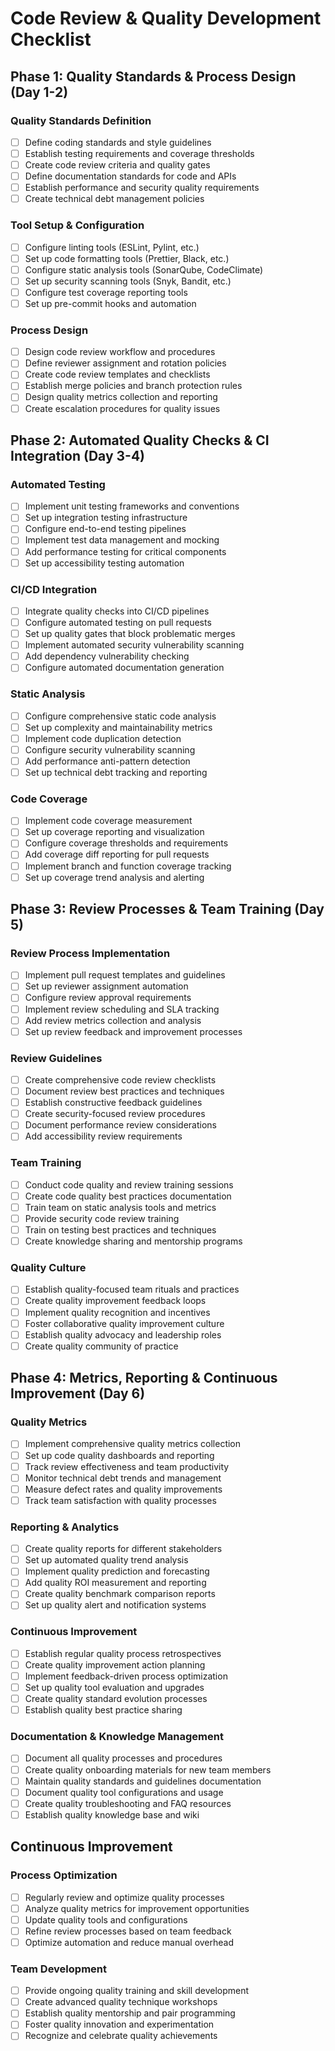 # Code Review & Quality Development Checklist

## Phase 1: Quality Standards & Process Design (Day 1-2)

### Quality Standards Definition
- [ ] Define coding standards and style guidelines
- [ ] Establish testing requirements and coverage thresholds
- [ ] Create code review criteria and quality gates
- [ ] Define documentation standards for code and APIs
- [ ] Establish performance and security quality requirements
- [ ] Create technical debt management policies

### Tool Setup & Configuration
- [ ] Configure linting tools (ESLint, Pylint, etc.)
- [ ] Set up code formatting tools (Prettier, Black, etc.)
- [ ] Configure static analysis tools (SonarQube, CodeClimate)
- [ ] Set up security scanning tools (Snyk, Bandit, etc.)
- [ ] Configure test coverage reporting tools
- [ ] Set up pre-commit hooks and automation

### Process Design
- [ ] Design code review workflow and procedures
- [ ] Define reviewer assignment and rotation policies
- [ ] Create code review templates and checklists
- [ ] Establish merge policies and branch protection rules
- [ ] Design quality metrics collection and reporting
- [ ] Create escalation procedures for quality issues

## Phase 2: Automated Quality Checks & CI Integration (Day 3-4)

### Automated Testing
- [ ] Implement unit testing frameworks and conventions
- [ ] Set up integration testing infrastructure
- [ ] Configure end-to-end testing pipelines
- [ ] Implement test data management and mocking
- [ ] Add performance testing for critical components
- [ ] Set up accessibility testing automation

### CI/CD Integration
- [ ] Integrate quality checks into CI/CD pipelines
- [ ] Configure automated testing on pull requests
- [ ] Set up quality gates that block problematic merges
- [ ] Implement automated security vulnerability scanning
- [ ] Add dependency vulnerability checking
- [ ] Configure automated documentation generation

### Static Analysis
- [ ] Configure comprehensive static code analysis
- [ ] Set up complexity and maintainability metrics
- [ ] Implement code duplication detection
- [ ] Configure security vulnerability scanning
- [ ] Add performance anti-pattern detection
- [ ] Set up technical debt tracking and reporting

### Code Coverage
- [ ] Implement code coverage measurement
- [ ] Set up coverage reporting and visualization
- [ ] Configure coverage thresholds and requirements
- [ ] Add coverage diff reporting for pull requests
- [ ] Implement branch and function coverage tracking
- [ ] Set up coverage trend analysis and alerting

## Phase 3: Review Processes & Team Training (Day 5)

### Review Process Implementation
- [ ] Implement pull request templates and guidelines
- [ ] Set up reviewer assignment automation
- [ ] Configure review approval requirements
- [ ] Implement review scheduling and SLA tracking
- [ ] Add review metrics collection and analysis
- [ ] Set up review feedback and improvement processes

### Review Guidelines
- [ ] Create comprehensive code review checklists
- [ ] Document review best practices and techniques
- [ ] Establish constructive feedback guidelines
- [ ] Create security-focused review procedures
- [ ] Document performance review considerations
- [ ] Add accessibility review requirements

### Team Training
- [ ] Conduct code quality and review training sessions
- [ ] Create code quality best practices documentation
- [ ] Train team on static analysis tools and metrics
- [ ] Provide security code review training
- [ ] Train on testing best practices and techniques
- [ ] Create knowledge sharing and mentorship programs

### Quality Culture
- [ ] Establish quality-focused team rituals and practices
- [ ] Create quality improvement feedback loops
- [ ] Implement quality recognition and incentives
- [ ] Foster collaborative quality improvement culture
- [ ] Establish quality advocacy and leadership roles
- [ ] Create quality community of practice

## Phase 4: Metrics, Reporting & Continuous Improvement (Day 6)

### Quality Metrics
- [ ] Implement comprehensive quality metrics collection
- [ ] Set up code quality dashboards and reporting
- [ ] Track review effectiveness and team productivity
- [ ] Monitor technical debt trends and management
- [ ] Measure defect rates and quality improvements
- [ ] Track team satisfaction with quality processes

### Reporting & Analytics
- [ ] Create quality reports for different stakeholders
- [ ] Set up automated quality trend analysis
- [ ] Implement quality prediction and forecasting
- [ ] Add quality ROI measurement and reporting
- [ ] Create quality benchmark comparison reports
- [ ] Set up quality alert and notification systems

### Continuous Improvement
- [ ] Establish regular quality process retrospectives
- [ ] Create quality improvement action planning
- [ ] Implement feedback-driven process optimization
- [ ] Set up quality tool evaluation and upgrades
- [ ] Create quality standard evolution processes
- [ ] Establish quality best practice sharing

### Documentation & Knowledge Management
- [ ] Document all quality processes and procedures
- [ ] Create quality onboarding materials for new team members
- [ ] Maintain quality standards and guidelines documentation
- [ ] Document quality tool configurations and usage
- [ ] Create quality troubleshooting and FAQ resources
- [ ] Establish quality knowledge base and wiki

## Continuous Improvement

### Process Optimization
- [ ] Regularly review and optimize quality processes
- [ ] Analyze quality metrics for improvement opportunities
- [ ] Update quality tools and configurations
- [ ] Refine review processes based on team feedback
- [ ] Optimize automation and reduce manual overhead

### Team Development
- [ ] Provide ongoing quality training and skill development
- [ ] Create advanced quality technique workshops
- [ ] Establish quality mentorship and pair programming
- [ ] Foster quality innovation and experimentation
- [ ] Recognize and celebrate quality achievements